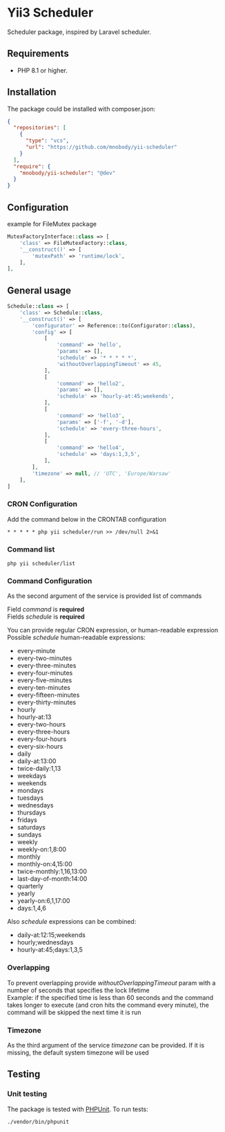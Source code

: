 # Yii3 Scheduler

Scheduler package, inspired by Laravel scheduler.

## Requirements

- PHP 8.1 or higher.

## Installation

The package could be installed with composer.json:

```json
{
  "repositories": [
    {
      "type": "vcs",
      "url": "https://github.com/mnobody/yii-scheduler"
    }
  ],
  "require": {
    "mnobody/yii-scheduler": "@dev"
  }
} 
```

## Configuration
example for FileMutex package
```php
MutexFactoryInterface::class => [
    'class' => FileMutexFactory::class,
    '__construct()' => [
        'mutexPath' => 'runtime/lock',
    ],
],
```

## General usage

```php
Schedule::class => [
    'class' => Schedule::class,
    '__construct()' => [
        'configurator' => Reference::to(Configurator::class),
        'config' => [
            [
                'command' => 'hello',
                'params' => [],
                'schedule' => '* * * * *',
                'withoutOverlappingTimeout' => 45,
            ],
            [
                'command' => 'hello2',
                'params' => [],
                'schedule' => 'hourly-at:45;weekends',
            ],
            [
                'command' => 'hello3',
                'params' => ['-f', '-d'],
                'schedule' => 'every-three-hours',
            ],
            [
                'command' => 'hello4',
                'schedule' => 'days:1,3,5',
            ],
        ],
        'timezone' => null, // 'UTC', 'Europe/Warsaw'
    ],
]
```

### CRON Configuration
Add the command below in the CRONTAB configuration
```text
* * * * * php yii scheduler/run >> /dev/null 2>&1
```

### Command list
```text
php yii scheduler/list
```

### Command Configuration
As the second argument of the service is provided list of commands

Field _command_ is __required__ \
Fields _schedule_ is __required__

You can provide regular CRON expression, or human-readable expression \
Possible _schedule_ human-readable expressions:
- every-minute
- every-two-minutes
- every-three-minutes
- every-four-minutes
- every-five-minutes
- every-ten-minutes
- every-fifteen-minutes
- every-thirty-minutes
- hourly
- hourly-at:13
- every-two-hours
- every-three-hours
- every-four-hours
- every-six-hours
- daily
- daily-at:13:00
- twice-daily:1,13
- weekdays
- weekends
- mondays
- tuesdays
- wednesdays
- thursdays
- fridays
- saturdays
- sundays
- weekly
- weekly-on:1,8:00
- monthly
- monthly-on:4,15:00
- twice-monthly:1,16,13:00
- last-day-of-month:14:00
- quarterly
- yearly
- yearly-on:6,1,17:00
- days:1,4,6

Also _schedule_ expressions can be combined:
- daily-at:12:15;weekends
- hourly;wednesdays
- hourly-at:45;days:1,3,5

### Overlapping
To prevent overlapping provide _withoutOverlappingTimeout_ param with a number of seconds that specifies the lock lifetime \
Example: if the specified time is less than 60 seconds and the command takes longer to execute (and cron hits the command every minute), the command will be skipped the next time it is run

### Timezone
As the third argument of the service _timezone_ can be provided. If it is missing, the default system timezone will be used

## Testing

### Unit testing

The package is tested with [PHPUnit](https://phpunit.de/). To run tests:

```shell
./vendor/bin/phpunit
```
